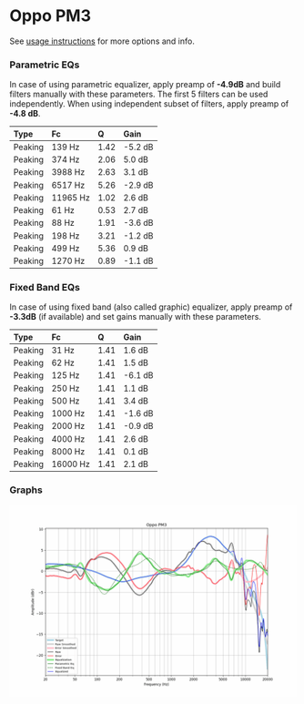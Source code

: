# Oppo PM3
See [usage instructions](https://github.com/jaakkopasanen/AutoEq#usage) for more options and info.

### Parametric EQs
In case of using parametric equalizer, apply preamp of **-4.9dB** and build filters manually
with these parameters. The first 5 filters can be used independently.
When using independent subset of filters, apply preamp of **-4.8 dB**.

| Type    | Fc       |    Q | Gain    |
|:--------|:---------|:-----|:--------|
| Peaking | 139 Hz   | 1.42 | -5.2 dB |
| Peaking | 374 Hz   | 2.06 | 5.0 dB  |
| Peaking | 3988 Hz  | 2.63 | 3.1 dB  |
| Peaking | 6517 Hz  | 5.26 | -2.9 dB |
| Peaking | 11965 Hz | 1.02 | 2.6 dB  |
| Peaking | 61 Hz    | 0.53 | 2.7 dB  |
| Peaking | 88 Hz    | 1.91 | -3.6 dB |
| Peaking | 198 Hz   | 3.21 | -1.2 dB |
| Peaking | 499 Hz   | 5.36 | 0.9 dB  |
| Peaking | 1270 Hz  | 0.89 | -1.1 dB |

### Fixed Band EQs
In case of using fixed band (also called graphic) equalizer, apply preamp of **-3.3dB**
(if available) and set gains manually with these parameters.

| Type    | Fc       |    Q | Gain    |
|:--------|:---------|:-----|:--------|
| Peaking | 31 Hz    | 1.41 | 1.6 dB  |
| Peaking | 62 Hz    | 1.41 | 1.5 dB  |
| Peaking | 125 Hz   | 1.41 | -6.1 dB |
| Peaking | 250 Hz   | 1.41 | 1.1 dB  |
| Peaking | 500 Hz   | 1.41 | 3.4 dB  |
| Peaking | 1000 Hz  | 1.41 | -1.6 dB |
| Peaking | 2000 Hz  | 1.41 | -0.9 dB |
| Peaking | 4000 Hz  | 1.41 | 2.6 dB  |
| Peaking | 8000 Hz  | 1.41 | 0.1 dB  |
| Peaking | 16000 Hz | 1.41 | 2.1 dB  |

### Graphs
![](./Oppo%20PM3.png)